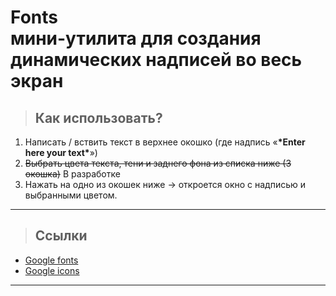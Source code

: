 # __Fonts__ <br> мини-утилита для создания динамических надписей во весь экран


> ## Как использовать?

1. Написать / вствить текст в верхнее окошко (где надпись «**\*Enter here your text\***»)
2. ~~Выбрать цвета текста, тени и заднего фона из списка ниже (3 окошка)~~ В разработке
3. Нажать на одно из окошек ниже → откроется окно с надписью и выбранными цветом.
<hr>

> ## Ссылки 

- [Google fonts](https://fonts.google.com)
- [Google icons](https://fonts.google.com/icons)

<hr>
